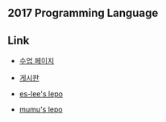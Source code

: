 2017 Programming Language
---
## Link
* [수업 페이지](http://ropas.snu.ac.kr/~kwang/4190.310/17/)
* [게시판](https://ropas.snu.ac.kr/phpbb/viewforum.php?f=44)

* [es-lee's lepo](https://github.com/es-lee/pl)
* [mumu's lepo](https://github.com/kalaluthien/ProgrammingLanguage)

